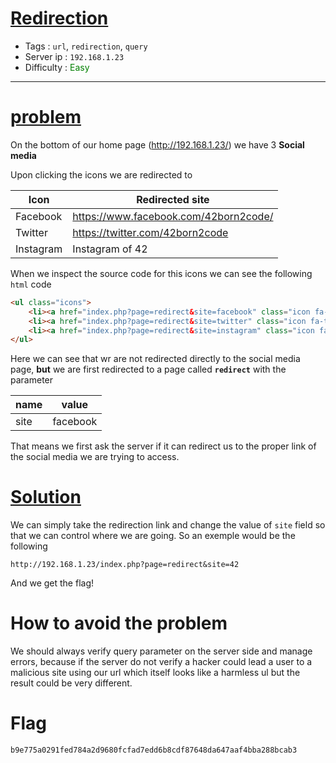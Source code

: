 # <span style="text-decoration: underline">Redirection</span>

- Tags : `url`, `redirection`, `query`
- Server ip : `192.168.1.23 `
- Difficulty : <span style="color : green">Easy</span>
___

# <span style="text-decoration: underline">problem</span>
On the bottom of our home page (http://192.168.1.23/) we have 3 **Social media**

Upon clicking the icons we are redirected to

|Icon|Redirected site|
|---|--|
|Facebook|https://www.facebook.com/42born2code/|
|Twitter|https://twitter.com/42born2code|
|Instagram|Instagram of 42|

When we inspect the source code for this icons we can see the following `html` code
```html
<ul class="icons">
	<li><a href="index.php?page=redirect&site=facebook" class="icon fa-facebook"></a></li>
	<li><a href="index.php?page=redirect&site=twitter" class="icon fa-twitter"></a></li>
	<li><a href="index.php?page=redirect&site=instagram" class="icon fa-instagram"></a></li>
</ul>
```

Here we can see that wr are not redirected directly to the social media page, **but** we are first redirected to a page called **`redirect`** with the parameter

|name|value|
|----|-----|
|site|facebook|

That means we first ask the server if it can redirect us to the proper link of the social media we are trying to access.

# <span style="text-decoration: underline">Solution</span>

We can simply take the redirection link and change the value of `site` field so that we can control where we are going. So an exemple would be the following

```text
http://192.168.1.23/index.php?page=redirect&site=42
```

And we get the flag!


# How to avoid the problem

We should always verify query parameter on the server side and manage errors, because if the server do not verify a hacker could lead a user to a malicious site using our url which itself looks like a harmless ul but the result could be very different.

# Flag

```text
b9e775a0291fed784a2d9680fcfad7edd6b8cdf87648da647aaf4bba288bcab3
```
